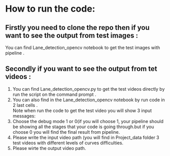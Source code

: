 # How to run the code:
## Firstly you need to clone the repo then if you want to see the output from test images :<br>
  You can find Lane_detection_opencv notebook to get the test images with pipeline .
## Secondly if you want to see the output from tet videos :<br>
 1. You can find Lane_detection_opencv.py to get the test videos directly by run the script on the command prompt .<br>
 2. You can also find in the Lane_detection_opencv notebook by run code in 2 last cells .<br>
 Note when run the code to get the test video you will show 3 input messages:<br>
 1. Choose the debug mode 1 or 0(if you will choose 1, your pipeline should be showing all the stages that your code is 
going through.but if you choose 0 you will find the final result from pipeline.<br>
 2. Please write the input video path (you will find in Project_data folder 3 test videos with different levels of curves difficulties.
 3. Please wirte the output video path.

